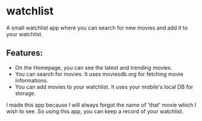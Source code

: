 # watchlist

A small watchlist app where you can search for new movies and add it to your watchlist.

## Features:

- On the Homepage, you can see the latest and trending movies.
- You can search for movies. It uses moviesdb.org for fetching movie informations.
- You can add movies to your watchlist. It uses your mobile's local DB for storage.

I made this app because I will always forgot the name of 'that' movie which I wish to see. So using this app, you can keep a record of your watchlist.
